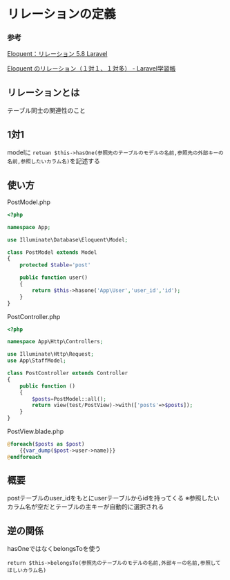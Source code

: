 # リレーションの定義

### 参考

[Eloquent：リレーション 5\.8 Laravel](https://readouble.com/laravel/5.8/ja/eloquent-relationships.html#one-to-one)

[Eloquent のリレーション（１対１、１対多） \- Laravel学習帳](https://laraweb.net/practice/4369/)


## リレーションとは

テーブル同士の関連性のこと

## 1対1

modelに `retuan $this->hasOne(参照先のテーブルのモデルの名前,参照先の外部キーの名前,参照したいカラム名)`を記述する

## 使い方

PostModel.php
```php
<?php

namespace App;

use Illuminate\Database\Eloquent\Model;

class PostModel extends Model
{
    protected $table='post'

    public function user()
    {
        return $this->hasone('App\User','user_id','id');
    }
}

```

PostController.php
```php
<?php

namespace App\Http\Controllers;

use Illuminate\Http\Request;
use App\StaffModel;

class PostController extends Controller
{
    public function ()
    {
        $posts=PostModel::all();
        return view(test/PostView)->with(['posts'=>$posts]);
    }
}

```

PostView.blade.php
```php
@foreach($posts as $post)
    {{var_dump($post->user->name)}}
@endforeach
```


## 概要

postテーブルのuser_idをもとにuserテーブルからidを持ってくる ※参照したいカラム名が空だとテーブルの主キーが自動的に選択される

## 逆の関係

hasOneではなくbelongsToを使う

`return $this->belongsTo(参照先のテーブルのモデルの名前,外部キーの名前,参照してほしいカラム名)`